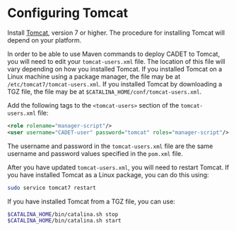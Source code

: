 Configuring Tomcat
======================

Install [Tomcat](http://tomcat.apache.org/), version 7 or higher.  The
procedure for installing Tomcat will depend on your platform.

In order to be able to use Maven commands to deploy CADET to
Tomcat, you will need to edit your `tomcat-users.xml` file.  The
location of this file will vary depending on how you installed Tomcat.
If you installed Tomcat on a Linux machine using a package manager,
the file may be at `/etc/tomcat7/tomcat-users.xml`.  If you
installed Tomcat by downloading a TGZ file, the file may be at
`$CATALINA_HOME/conf/tomcat-users.xml`.

Add the following tags to the `<tomcat-users>` section of the `tomcat-users.xml` file:

```xml
<role rolename="manager-script"/>
<user username="CADET-user" password="tomcat" roles="manager-script"/>
```

The username and password in the `tomcat-users.xml` file are the
same username and password values specified in the `pom.xml` file.

After you have updated `tomcat-users.xml`, you will need to
restart Tomcat.  If you have installed Tomcat as a Linux package, you
can do this using:

```bash
sudo service tomcat7 restart
```

If you have installed Tomcat from a TGZ file, you can use:

```bash
$CATALINA_HOME/bin/catalina.sh stop
$CATALINA_HOME/bin/catalina.sh start
```


